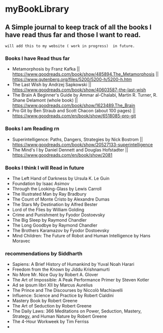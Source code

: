 # myBookLibrary
## A Simple journal to keep track of all the books I have read thus far and those I want to read.


``` 
will add this to my website ( work in progress)  in future. 
```


### Books I have Read thus far
- Metamorphosis by Franz Kafka
|| https://www.goodreads.com/book/show/485894.The_Metamorphosis
|| https://www.gutenberg.org/files/5200/5200-h/5200-h.htm
- The Last Wish by Andrzej Sapkowski
|| https://www.goodreads.com/book/show/40603587-the-last-wish
- The Brain A Beginner's Guide by Ammar al-Chalabi, Martin R. Turner, R. Shane Delamont (whole book)
|| https://www.goodreads.com/book/show/1623489.The_Brain
- Pro Git by Ben Straub and Scott Chacon (about 100 pages)
|| https://www.goodreads.com/en/book/show/6518085-pro-git

### Books I am Reading rn
-  Superintelligence: Paths, Dangers, Strategies by Nick Bostrom 
|| https://www.goodreads.com/book/show/20527133-superintelligence
- The Mind's I by Daniel Dennett and Douglas Hofstadter
|| https://www.goodreads.com/en/book/show/2081

### Books I think I will Read in future
- The Left Hand of Darkness by Ursula K. Le Guin
- Foundation by Isaac Asimov
- Through the Looking-Glass by Lewis Carroll
- The Illustrated Man by Ray Bradbury
- The Count of Monte Cristo by Alexandre Dumas
- The Stars My Destination by Alfred Bester 
- Lord of the Flies by William Golding
- Crime and Punishment by Fyodor Dostoevsky
- The Big Sleep by Raymond Chandler
- The Long Goodbye by Raymond Chandler
- The Brothers Karamazov by Fyodor Dostoevsky
- Mind Children: The Future of Robot and Human Intelligence by Hans Moravec

### recommendations by Siddharth
- Sapiens: A Brief History of Humankind by Yuval Noah Harari
- Freedom from the Known by Jiddu Krishnamurti
- No More Mr. Nice Guy by Robert A. Glover
- The Art of Impossible: A Peak Performance Primer by Steven Kotler
- Ad se ipsum libri XII by Marcus Aurelius
- The Prince and The Discourses by Niccolò Machiavelli
- Influence: Science and Practice by Robert Cialdini
- Mastery Book by Robert Greene
- The Art of Seduction by Robert Greene
- The Daily Laws: 366 Meditations on Power, Seduction, Mastery, Strategy, and Human Nature by Robert Greene
- The 4-Hour Workweek by Tim Ferriss
- 

 
